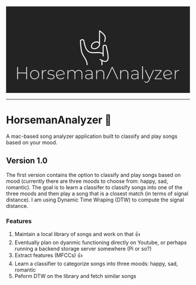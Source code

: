 <p align="center">
  <img src="/logo/banner.png"/>
</p>
<hr>

# HorsemanAnalyzer :musical_note:
A mac-based song analyzer application built to classify and play songs based on your mood.

## Version 1.0
The first version contains the option to classify and play songs based on mood (currently there are three moods to choose from: happy, sad, romantic).
The goal is to learn a classifer to classify songs into one of the three moods and then play a song that is a closest match (in terms of signal distance). I am using Dynamic Time Wraping (DTW) to compute the signal distance.

### Features

1. Maintain a local library of songs and work on that :+1:
2. Eventually plan on dyanmic functioning directly on Youtube, or perhaps running a backend storage server somewhere (Pi or so?)
3. Extract features (MFCCs) :+1:
4. Learn a classifier to categorize songs into three moods: happy, sad, romantic
5. Peform DTW on the library and fetch similar songs

